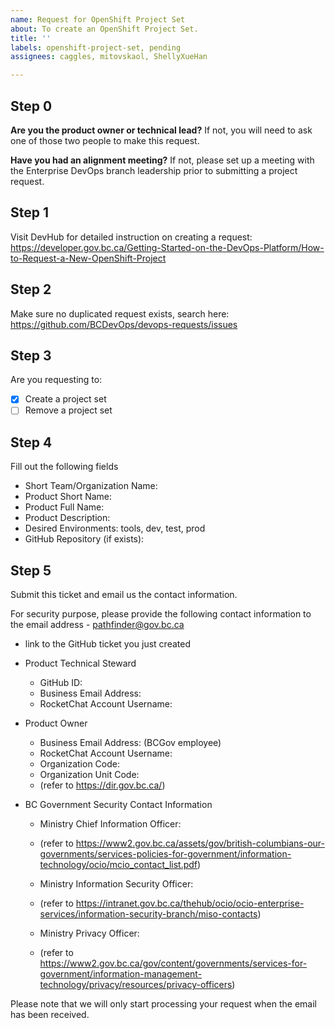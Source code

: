 ```yaml
---
name: Request for OpenShift Project Set
about: To create an OpenShift Project Set.
title: ''
labels: openshift-project-set, pending
assignees: caggles, mitovskaol, ShellyXueHan

---
```


## Step 0
**Are you the product owner or technical lead?**
If not, you will need to ask one of those two people to make this request.

**Have you had an alignment meeting?**
If not, please set up a meeting with the Enterprise DevOps branch leadership prior to submitting a project request.

## Step 1
Visit DevHub for detailed instruction on creating a request:
https://developer.gov.bc.ca/Getting-Started-on-the-DevOps-Platform/How-to-Request-a-New-OpenShift-Project


## Step 2
Make sure no duplicated request exists, search here:
https://github.com/BCDevOps/devops-requests/issues


## Step 3
Are you requesting to:
- [x] Create a project set
- [ ] Remove a project set

## Step 4
Fill out the following fields

* Short Team/Organization Name: 
* Product Short Name: 
* Product Full Name: 
* Product Description: 
* Desired Environments: tools, dev, test, prod
* GitHub Repository (if exists): 

## Step 5
Submit this ticket and email us the contact information.

For security purpose, please provide the following contact information to the email address - pathfinder@gov.bc.ca

* link to the GitHub ticket you just created
* Product Technical Steward
  - GitHub ID: 
  - Business Email Address: 
  - RocketChat Account Username: 
* Product Owner
  - Business Email Address: (BCGov employee)
  - RocketChat Account Username: 
  - Organization Code:
  - Organization Unit Code: 
  - (refer to https://dir.gov.bc.ca/)

* BC Government Security Contact Information
  - Ministry Chief Information Officer:
  - (refer to https://www2.gov.bc.ca/assets/gov/british-columbians-our-governments/services-policies-for-government/information-technology/ocio/mcio_contact_list.pdf)

  - Ministry Information Security Officer:
  - (refer to https://intranet.gov.bc.ca/thehub/ocio/ocio-enterprise-services/information-security-branch/miso-contacts)

  - Ministry Privacy Officer:
  - (refer to https://www2.gov.bc.ca/gov/content/governments/services-for-government/information-management-technology/privacy/resources/privacy-officers)


Please note that we will only start processing your request when the email has been received.

